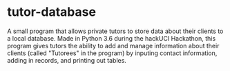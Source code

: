 # tutor-database
A small program that allows private tutors to store data about their clients to a local database.
Made in Python 3.6 during the hackUCI Hackathon, this program gives tutors the ability to add and manage information about their clients (called "Tutorees" in the program) by inputing contact information, adding in records, and printing out tables.

